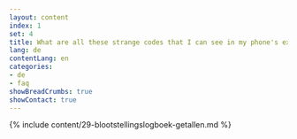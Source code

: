 ```yaml
---
layout: content
index: 1
set: 4
title: What are all these strange codes that I can see in my phone's exposure log?
lang: de
contentLang: en
categories:
- de
- faq
showBreadCrumbs: true
showContact: true
---
```

{% include content/29-blootstellingslogboek-getallen.md %}
